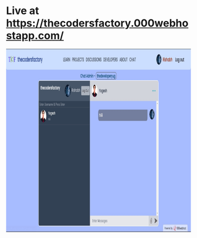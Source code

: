 
# Live at https://thecodersfactory.000webhostapp.com/

<img src="screenshot.jpg" height="500px" align="center" width="900px">
